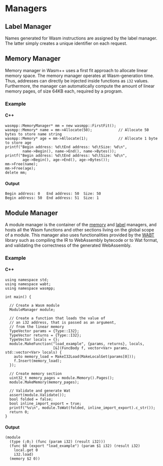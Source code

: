 # Managers
## Label Manager
Names generated for Wasm instructions are assigned by the label manager. The
latter simply creates a unique identifier on each request.

## Memory Manager
Memory manager in Wasm++ uses a first fit approach to allocate linear memory
space. The memory manager operates at Wasm-generation time. Thus, addresses can
directly be injected inside functions as `i32` values. Furthermore, the manager
can automatically compute the amount of linear memory pages, of size 64KB each,
required by a program.

### Example
#### C++
```
wasmpp::MemoryManager* mm = new wasmpp::FirstFit();
wasmpp::Memory* name = mm->Allocate(50);            // Allocate 50 bytes to store name string
wasmpp::Memory* age = mm->Allocate(1);              // Allocate 1 byte to store age
printf("Begin address: %d\tEnd address: %d\tSize: %d\n", 
        name->Begin(), name->End(), name->Bytes());
printf("Begin address: %d\tEnd address: %d\tSize: %d\n", 
        age->Begin(), age->End(), age->Bytes());
mm->Free(name);
mm->Free(age);
delete mm;
```

#### Output
```
Begin address: 0   End address: 50  Size: 50
Begin address: 50  End address: 51  Size: 1
```

## Module Manager
A module manager is the container of the [memory](#memory-manager) and
[label](#label-manager) managers, and hosts all the Wasm functions and other
sections living on the global scope of a module. This manager also uses
functionalities provided by the [WABT](https://github.com/WebAssembly/wabt)
library such as compiling the IR to WebAssembly bytecode or to Wat format, and
validating the correctness of the generated WebAssembly.

### Example
#### C++
```
using namespace std;
using namespace wabt;
using namespace wasmpp;

int main() {
  
  // Create a Wasm module
  ModuleManager module;
  
  // Create a function that loads the value of
  // an i32 address, that is passed as an argument,
  // from the linear memory
  TypeVector params = {Type::I32};
  TypeVector returns = {Type::I32};
  TypeVector locals = {};
  module.MakeFunction("load_example", {params, returns}, locals,
                      [&](FuncBody f, vector<Var> params, std::vector<Var> locals) {
    auto memory_load = MakeI32Load(MakeLocalGet(params[0]));
    f.Insert(memory_load);
  });
  
  // Create memory section
  uint32_t memory_pages = module.Memory().Pages();
  module.MakeMemory(memory_pages);

  // Validate and generate Wat
  assert(module.Validate());
  bool folded = false;
  bool inline_import_export = true;
  printf("%s\n", module.ToWat(folded, inline_import_export).c_str());
  return 0;
}
```
#### Output
```
(module
  (type (;0;) (func (param i32) (result i32)))
  (func $0 (export "load_example") (param $1 i32) (result i32)
    local.get 0
    i32.load)
  (memory $2 0))
```
